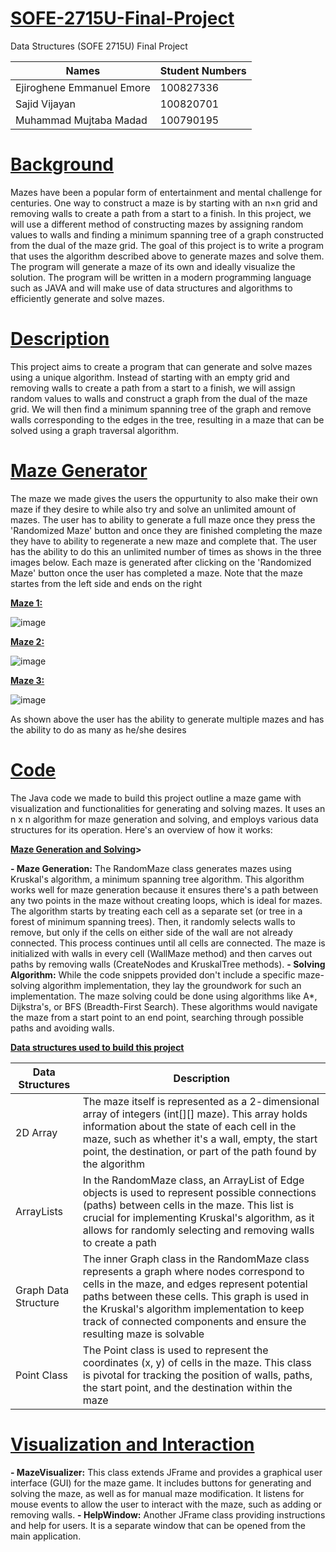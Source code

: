 # <ins>SOFE-2715U-Final-Project</ins>
Data Structures (SOFE 2715U) Final Project

| Names  | Student Numbers |
| ------------- | ------------- |
| Ejiroghene Emmanuel Emore   | 100827336  |
| Sajid Vijayan  | 100820701  |
| Muhammad Mujtaba Madad  | 100790195  |

# <ins>Background</ins>
Mazes have been a popular form of entertainment and mental challenge for centuries. One way to construct a maze is by starting with an n×n grid and removing walls to create a path from a start to a finish. In this project, we will use a different method of constructing mazes by assigning random values to walls and finding a minimum spanning tree of a graph constructed from the dual of the maze grid. The goal of this project is to write a program that uses the algorithm described above to generate mazes and solve them. The program will generate a maze of its own and ideally visualize the solution. The program will be written in a modern programming language such as JAVA and will make use of data structures and algorithms to efficiently generate and solve mazes.

# <ins>Description</ins>
This project aims to create a program that can generate and solve mazes using a unique algorithm. Instead of starting with an empty grid and removing walls to create a path from a start to a finish, we will assign random values to walls and construct a graph from the dual of the maze grid. We will then find a minimum spanning tree of the graph and remove walls corresponding to the edges in the tree, resulting in a maze that can be solved using a graph traversal algorithm.

# <ins>Maze Generator</ins>

The maze we made gives the users the oppurtunity to also make their own maze if they desire to while also try and solve an unlimited amount of mazes. The user has to ability to generate a full maze once they press the 'Randomized Maze' button and once they are finished completing the maze they have to ability to regenerate a new maze and complete that. The user has the ability to do this an unlimited number of times as shows in the three images below. Each maze is generated after clicking on the 'Randomized Maze' button once the user has completed a maze. Note that the maze startes from the left side and ends on the right

__<ins>Maze 1:</ins>__

![image](https://github.com/Muji90/SOFE-2715U-Final-Project/assets/145510715/fd64f08d-2f88-4def-8b48-3acbd55e6e49)

__<ins>Maze 2:</ins>__

![image](https://github.com/Muji90/SOFE-2715U-Final-Project/assets/145510715/e4a0e17a-b9f1-479d-b036-2743108e0431)

__<ins>Maze 3:</ins>__

![image](https://github.com/Muji90/SOFE-2715U-Final-Project/assets/145510715/e6d40a24-b6ab-4cbc-a355-193019a63b39)

As shown above the user has the ability to generate multiple mazes and has the ability to do as many as he/she desires


# <ins>Code</ins>

The Java code we made to build this project outline a maze game with visualization and functionalities for generating and solving mazes. It uses an n x n algorithm for maze generation and solving, and employs various data structures for its operation. Here's an overview of how it works:

__<ins>Maze Generation and Solving</ins>>__

__- Maze Generation:__ The RandomMaze class generates mazes using Kruskal's algorithm, a minimum spanning tree algorithm. This algorithm works well for maze generation because it ensures there's a path between any two points in the maze without creating loops, which is ideal for mazes. The algorithm starts by treating each cell as a separate set (or tree in a forest of minimum spanning trees). Then, it randomly selects walls to remove, but only if the cells on either side of the wall are not already connected. This process continues until all cells are connected. The maze is initialized with walls in every cell (WallMaze method) and then carves out paths by removing walls (CreateNodes and KruskalTree methods).
__- Solving Algorithm:__ While the code snippets provided don't include a specific maze-solving algorithm implementation, they lay the groundwork for such an implementation. The maze solving could be done using algorithms like A*, Dijkstra's, or BFS (Breadth-First Search). These algorithms would navigate the maze from a start point to an end point, searching through possible paths and avoiding walls.

__<ins>Data structures used to build this project</ins>__

| Data Structures  | Description |
| ------------- | ------------- |
| 2D Array  | The maze itself is represented as a 2-dimensional array of integers (int[][] maze). This array holds information about the state of each cell in the maze, such as whether it's a wall, empty, the start point, the destination, or part of the path found by the algorithm  |
| ArrayLists  | In the RandomMaze class, an ArrayList of Edge objects is used to represent possible connections (paths) between cells in the maze. This list is crucial for implementing Kruskal's algorithm, as it allows for randomly selecting and removing walls to create a path  |
| Graph Data Structure  | The inner Graph class in the RandomMaze class represents a graph where nodes correspond to cells in the maze, and edges represent potential paths between these cells. This graph is used in the Kruskal's algorithm implementation to keep track of connected components and ensure the resulting maze is solvable  |
| Point Class  | The Point class is used to represent the coordinates (x, y) of cells in the maze. This class is pivotal for tracking the position of walls, paths, the start point, and the destination within the maze  |

# <ins>Visualization and Interaction</ins>

__- MazeVisualizer:__ This class extends JFrame and provides a graphical user interface (GUI) for the maze game. It includes buttons for generating and solving the maze, as well as for manual maze modification. It listens for mouse events to allow the user to interact with the maze, such as adding or removing walls.
__- HelpWindow:__ Another JFrame class providing instructions and help for users. It is a separate window that can be opened from the main application.
